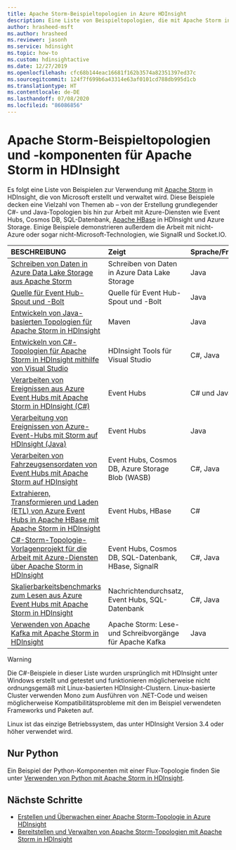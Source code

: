 ```yaml
---
title: Apache Storm-Beispieltopologien in Azure HDInsight
description: Eine Liste von Beispieltopologien, die mit Apache Storm in HDInsight erstellt und getestet wurden, einschließlich der grundlegenden C#- und Java-Topologien, und mit Event Hubs funktionieren.
author: hrasheed-msft
ms.author: hrasheed
ms.reviewer: jasonh
ms.service: hdinsight
ms.topic: how-to
ms.custom: hdinsightactive
ms.date: 12/27/2019
ms.openlocfilehash: cfc68b144eac16681f162b3574a82351397ed37c
ms.sourcegitcommit: 124f7f699b6a43314e63af0101cd788db995d1cb
ms.translationtype: HT
ms.contentlocale: de-DE
ms.lasthandoff: 07/08/2020
ms.locfileid: "86086856"
---
```

# <a name="example-apache-storm-topologies-and-components-for-apache-storm-on-hdinsight"></a>Apache Storm-Beispieltopologien und -komponenten für Apache Storm in HDInsight

Es folgt eine Liste von Beispielen zur Verwendung mit [Apache Storm](https://storm.apache.org/) in HDInsight, die von Microsoft erstellt und verwaltet wird. Diese Beispiele decken eine Vielzahl von Themen ab – von der Erstellung grundlegender C#- und Java-Topologien bis hin zur Arbeit mit Azure-Diensten wie Event Hubs, Cosmos DB, SQL-Datenbank, [Apache HBase](https://hbase.apache.org/) in HDInsight und Azure Storage. Einige Beispiele demonstrieren außerdem die Arbeit mit nicht-Azure oder sogar nicht-Microsoft-Technologien, wie SignalR und Socket.IO.

| BESCHREIBUNG | Zeigt | Sprache/Framework |
|:--- |:--- |:--- |
| [Schreiben von Daten in Azure Data Lake Storage aus Apache Storm](apache-storm-write-data-lake-store.md) |Schreiben von Daten in Azure Data Lake Storage |Java |
| [Quelle für Event Hub-Spout und -Bolt](https://github.com/apache/storm/tree/master/external/storm-eventhubs) |Quelle für Event Hub-Spout und -Bolt |Java |
| [Entwickeln von Java-basierten Topologien für Apache Storm in HDInsight][5797064f] |Maven |Java |
| [Entwickeln von C#-Topologien für Apache Storm in HDInsight mithilfe von Visual Studio][16fce2d1] |HDInsight Tools für Visual Studio |C#, Java |
| [Verarbeiten von Ereignissen aus Azure Event Hubs mit Apache Storm in HDInsight (C#)][844d1d81] |Event Hubs |C# und Java |
| [Verarbeitung von Ereignissen von Azure-Event-Hubs mit Storm auf HDInsight (Java)](https://github.com/Azure-Samples/hdinsight-java-storm-eventhub) |Event Hubs |Java |
| [Verarbeiten von Fahrzeugsensordaten von Event Hubs mit Apache Storm auf HDInsight][246ee964] |Event Hubs, Cosmos DB, Azure Storage Blob (WASB) |C#, Java |
| [Extrahieren, Transformieren und Laden (ETL) von Azure Event Hubs in Apache HBase mit Apache Storm in HDInsight][b4b68194] |Event Hubs, HBase |C# |
| [C#-Storm-Topologie-Vorlagenprojekt für die Arbeit mit Azure-Diensten über Apache Storm in HDInsight][ce0c02a2] |Event Hubs, Cosmos DB, SQL-Datenbank, HBase, SignalR |C#, Java |
| [Skalierbarkeitsbenchmarks zum Lesen aus Azure Event Hubs mit Apache Storm in HDInsight][d6c540e3] |Nachrichtendurchsatz, Event Hubs, SQL-Datenbank |C#, Java |
| [Verwenden von Apache Kafka mit Apache Storm in HDInsight](../hdinsight-apache-storm-with-kafka.md) | Apache Storm: Lese- und Schreibvorgänge für Apache Kafka | Java |

> [!WARNING]  
> Die C#-Beispiele in dieser Liste wurden ursprünglich mit HDInsight unter Windows erstellt und getestet und funktionieren möglicherweise nicht ordnungsgemäß mit Linux-basierten HDInsight-Clustern. Linux-basierte Cluster verwenden Mono zum Ausführen von .NET-Code und weisen möglicherweise Kompatibilitätsprobleme mit den im Beispiel verwendeten Frameworks und Paketen auf.
>
> Linux ist das einzige Betriebssystem, das unter HDInsight Version 3.4 oder höher verwendet wird.

## <a name="python-only"></a>Nur Python

Ein Beispiel der Python-Komponenten mit einer Flux-Topologie finden Sie unter [Verwenden von Python mit Apache Storm in HDInsight](apache-storm-develop-python-topology.md).

## <a name="next-steps"></a>Nächste Schritte

* [Erstellen und Überwachen einer Apache Storm-Topologie in Azure HDInsight](./apache-storm-quickstart.md)
* [Bereitstellen und Verwalten von Apache Storm-Topologien mit Apache Storm in HDInsight][6eb0d3b8]

[6eb0d3b8]:apache-storm-deploy-monitor-topology-linux.md "Bereitstellen und Verwalten von Topologien mit dem webbasierten Apache Storm-Dashboard und der Storm-Benutzeroberfläche oder den HDInsight-Tools für Visual Studio"
[16fce2d1]:apache-storm-develop-csharp-visual-studio-topology.md "Erfahren Sie, wie Sie C#-Storm-Topologien mithilfe der HDInsight-Tools für Visual Studio erstellen."
[5797064f]:apache-storm-develop-java-topology.md "Erfahren Sie, wie Sie Storm-Topologien in Java mit Maven erstellen, indem Sie eine Grundtopologie zur Wortzählung erstellen."
[844d1d81]:apache-storm-develop-csharp-event-hub-topology.md "Erfahren Sie, wie Sie Daten von Azure Event Hubs mit Storm in HDInsight lesen und schreiben."
[246ee964]: https://github.com/hdinsight/hdinsight-storm-examples/blob/master/IotExample/README.md "Erfahren Sie, wie Sie eine Storm-Topologie verwenden, um Azure Event Hubs-Nachrichten und Azure Cosmos DB-Dokumente zur Datenreferenzierung zu lesen und Daten in Azure Storage zu speichern."
[d6c540e3]: https://github.com/hdinsight/hdinsight-storm-examples/blob/master/EventCountExample "Enthält mehrere Topologien, um den Durchsatz beim Lesen von Azure Event Hubs und das Speichern in einer SQL-Datenbank unter Verwendung von Apache Storm in HDInsight zu veranschaulichen."
[b4b68194]: https://github.com/hdinsight/hdinsight-storm-examples/blob/master/RealTimeETLExample "Erfahren Sie, wie Sie Daten von Azure Event Hubs lesen, die Daten aggregieren und transformieren und dann in HBase in HDInsight speichern."
[ce0c02a2]: https://github.com/hdinsight/hdinsight-storm-examples/tree/master/templates/HDInsightStormExamples "Dieses Projekt enthält Vorlagen für Spouts, Bolts und Topologien für die Interaktion mit verschiedenen Azure-Diensten wie Event Hubs, Cosmos DB und SQL-Datenbank."
